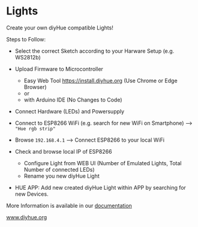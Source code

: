 # Lights

Create your own diyHue compatible Lights!

Steps to Follow:
- Select the correct Sketch according to your Harware Setup (e.g. WS2812b)
- Upload Firmware to Microcontroller
  - Easy Web Tool https://install.diyhue.org (Use Chrome or Edge Browser)
  - or
  - with Arduino IDE (No Changes to Code)
- Connect Hardware (LEDs) and Powersupply
- Connect to ESP8266 WiFi (e.g. search for new WiFi on Smartphone) --> `"Hue rgb strip"`
- Browse `192.168.4.1` --> Connect ESP8266 to your local WiFi
- Check and browse local IP of ESP8266
    - Configure Light from WEB UI (Number of Emulated Lights, Total Number of connected LEDs)
    - Rename you new diyHue Light

- HUE APP: Add new created diyHue Light within APP by searching for new Devices.


More Information is available in our [documentation](https://diyhue.readthedocs.io/en/latest/lights/diylights.html)

www.diyhue.org
<!---
## Contribuiting
The following is a set of guidelines for contributing to diyHue Lights. These are mostly guidelines, not rules. Use your best judgment, and feel free to propose changes to this document in a pull request.

### Building with travis
In order for your sketch to be built with travis, please upload only the `sketch.ino` file in a folder within the Arduino dir. Please make sure that the folder and sketch name are exactly the same, ignoring the extension. For example the sketch would be saved in `Lights/Arduino/Generic_Fun_Light/` and called `Generic_Fun_Light.ino`.

Also within you PR, please create a commit to `.travis.yml`, adding a line in the matrix section. This should be in the format `- SKETCH="YOUR_SKETCH_NAME_HERE"`. Following the above example, `.travis.yml` would look like:

```
...
 matrix:
    - SKETCH="Generic_RGBW_Light"
    - SKETCH="Generic_RGB_Light"
    - SKETCH="Generic_CCT_Light"
    - SKETCH="Generic_RGB_CCT_Light"
    - SKETCH="Generic_WS2812_Strip"
    - SKETCH="Generic_SK6812_Strip"
    - SKETCH="Generic_Fun_Strip"
...
```

Finaly, if your sketch requires any of the libraries not installed on [this](https://github.com/diyhue/Lights/blob/675d2693afdb5f38fd9e61fdcf21aa042a7817b4/install.sh#L94) line of `install.sh`, then please add a commit adding them.

--->
